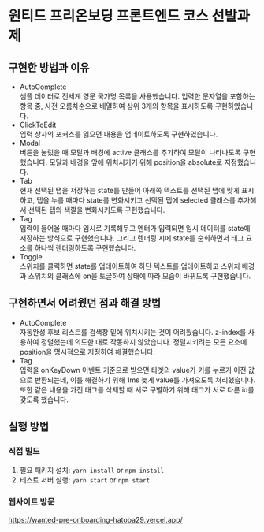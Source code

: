 # 원티드 프리온보딩 프론트엔드 코스 선발과제

## 구현한 방법과 이유

- AutoComplete\
  샘플 데이터로 전세계 영문 국가명 목록을 사용했습니다. 입력한 문자열을 포함하는 항목 중, 사전 오름차순으로 배열하여 상위 3개의 항목을 표시하도록 구현하였습니다.
- ClickToEdit\
  입력 상자의 포커스를 잃으면 내용을 업데이트하도록 구현하였습니다.
- Modal\
  버튼을 눌렀을 때 모달과 배경에 active 클래스를 추가하여 모달이 나타나도록 구현했습니다. 모달과 배경을 앞에 위치시키기 위해 position을 absolute로 지정했습니다.
- Tab\
  현재 선택된 탭을 저장하는 state를 만들어 아래쪽 텍스트를 선택된 탭에 맞게 표시하고, 탭을 누를 때마다 state를 변화시키고 선택된 탭에 selected 클래스를 추가해서 선택된 탭의 색깔을 변화시키도록 구현했습니다.
- Tag\
  입력이 들어올 때마다 임시로 기록해두고 엔터가 입력되면 임시 데이터를 state에 저장하는 방식으로 구현했습니다. 그리고 렌더링 시에 state를 순회하면서 태그 요소를 하나씩 렌더링하도록 구현했습니다.
- Toggle\
  스위치를 클릭하면 state를 업데이트하여 하단 텍스트를 업데이트하고 스위치 배경과 스위치의 클래스에 on을 토글하여 상태에 따라 모습이 바뀌도록 구현했습니다.

## 구현하면서 어려웠던 점과 해결 방법

- AutoComplete\
  자동완성 후보 리스트를 검색창 밑에 위치시키는 것이 어려웠습니다. z-index를 사용하여 정렬했는데 의도한 대로 작동하지 않았습니다. 정렬시키려는 모든 요소에 position을 명시적으로 지정하여 해결했습니다.
- Tag\
  입력을 onKeyDown 이벤트 기준으로 받으면 타겟의 value가 키를 누르기 이전 값으로 반환되는데, 이를 해결하기 위해 1ms 늦게 value를 가져오도록 처리했습니다. 또한 같은 내용을 가진 태그를 삭제할 때 서로 구별하기 위해 태그가 서로 다른 id를 갖도록 했습니다.

## 실행 방법

### 직접 빌드

1. 필요 패키지 설치: `yarn install` or `npm install`
2. 테스트 서버 실행: `yarn start` or `npm start`

### 웹사이트 방문

https://wanted-pre-onboarding-hatoba29.vercel.app/
